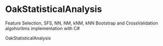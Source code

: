 # OakStatisticalAnalysis
Feature Selection, SFS, NN, NM, kNM, kNN 
Bootstrap and CrossValidation algohoritms implementation with C# 

OakStatisticalAnalysis
